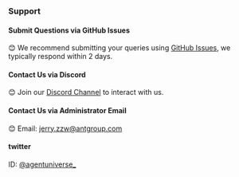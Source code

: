 ### Support
#### Submit Questions via GitHub Issues
😊 We recommend submitting your queries using [GitHub Issues](https://github.com/alipay/agentUniverse/issues), we typically respond within 2 days.

#### Contact Us via Discord
😊 Join our [Discord Channel](https://discord.gg/DHFcdkWAhn) to interact with us.

#### Contact Us via Administrator Email
😊 Email: [jerry.zzw@antgroup.com](mailto:jerry.zzw@antgroup.com)

#### twitter
ID: [@agentuniverse_](https://x.com/agentuniverse_)
